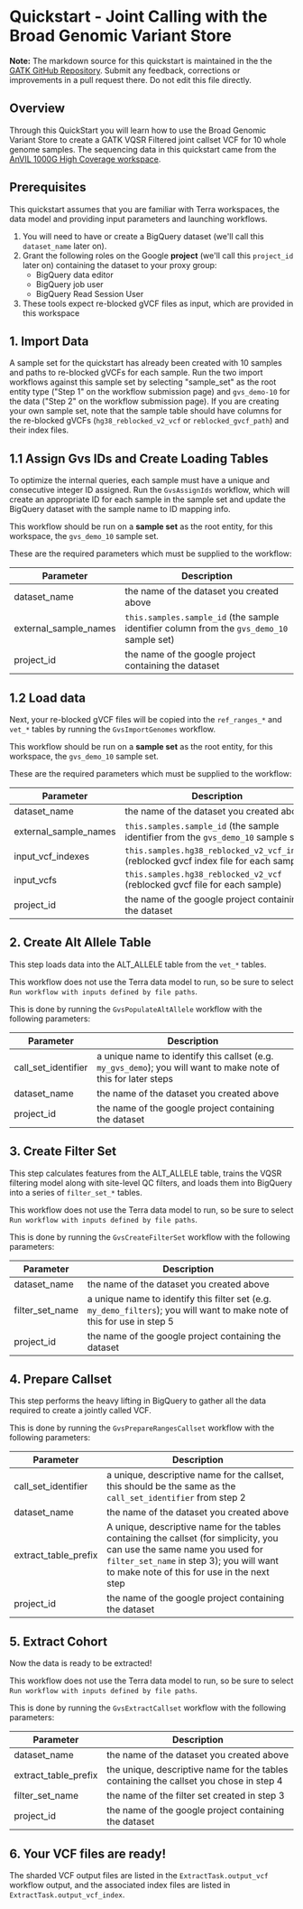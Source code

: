 # Quickstart - Joint Calling with the Broad Genomic Variant Store 

**Note:** The markdown source for this quickstart is maintained in the the  [GATK GitHub Repository](https://github.com/broadinstitute/gatk/blob/ah_var_store/scripts/variantstore/TERRA_QUICKSTART.md). Submit any feedback, corrections or improvements in a pull request there.  Do not edit this file directly.

## Overview
Through this QuickStart you will learn how to use the Broad Genomic Variant Store to create a GATK VQSR Filtered joint callset VCF for 10 whole genome samples. The sequencing data in this quickstart came from the [AnVIL 1000G High Coverage workspace](https://app.terra.bio/#workspaces/anvil-datastorage/1000G-high-coverage-2019).


## Prerequisites
This quickstart assumes that you are familiar with Terra workspaces, the data model and providing input parameters and launching workflows.

1. You will need to have or create a BigQuery dataset (we'll call this `dataset_name` later on).
2. Grant the following roles on the Google **project** (we'll call this `project_id` later on) containing the dataset to your proxy group:
    - BigQuery data editor
    - BigQuery job user
    - BigQuery Read Session User
3. These tools expect re-blocked gVCF files as input, which are provided in this workspace

## 1. Import Data
A sample set for the quickstart has already been created with 10 samples and paths to re-blocked gVCFs for each sample.  Run the two import workflows against this sample set by selecting "sample_set" as the root entity type ("Step 1" on the workflow submission page) and `gvs_demo-10` for the data ("Step 2" on the workflow submission page).  If you are creating your own sample set, note that the sample table should have columns for the re-blocked gVCFs (`hg38_reblocked_v2_vcf` or `reblocked_gvcf_path`) and their index files.

## 1.1 Assign Gvs IDs and Create Loading Tables
To optimize the internal queries, each sample must have a unique and consecutive integer ID assigned. Run the `GvsAssignIds` workflow, which will create an appropriate ID for each sample in the sample set and update the BigQuery dataset with the sample name to ID mapping info.

This workflow should be run on a **sample set** as the root entity, for this workspace, the `gvs_demo_10` sample set.

These are the required parameters which must be supplied to the workflow:

| Parameter             | Description |
| --------------------- | ----------- |
| dataset_name          | the name of the dataset you created above       |
| external_sample_names | `this.samples.sample_id` (the sample identifier column from the `gvs_demo_10` sample set) |
| project_id            | the name of the google project containing the dataset |

## 1.2 Load data
Next, your re-blocked gVCF files will be copied into the `ref_ranges_*` and `vet_*` tables by running the `GvsImportGenomes` workflow.

This workflow should be run on a **sample set** as the root entity, for this workspace, the `gvs_demo_10` sample set.

These are the required parameters which must be supplied to the workflow:

| Parameter             | Description |
| --------------------- | ----------- |
| dataset_name          | the name of the dataset you created above       |
| external_sample_names | `this.samples.sample_id` (the sample identifier from the `gvs_demo_10` sample set) |
| input_vcf_indexes     | `this.samples.hg38_reblocked_v2_vcf_index` (reblocked gvcf index file for each sample) |
| input_vcfs            | `this.samples.hg38_reblocked_v2_vcf` (reblocked gvcf file for each sample) |
| project_id            | the name of the google project containing the dataset |

## 2. Create Alt Allele Table
This step loads data into the ALT_ALLELE table from the `vet_*` tables.

This workflow does not use the Terra data model to run, so be sure to select `Run workflow with inputs defined by file paths`.

This is done by running the `GvsPopulateAltAllele` workflow with the following parameters:

| Parameter         | Description |
| ----------------- | ----------- |
| call_set_identifier | a unique name to identify this callset (e.g. `my_gvs_demo`); you will want to make note of this for later steps |
| dataset_name      | the name of the dataset you created above  |
| project_id        | the name of the google project containing the dataset |

## 3. Create Filter Set
This step calculates features from the ALT_ALLELE table, trains the VQSR filtering model along with site-level QC filters, and loads them into BigQuery into a series of `filter_set_*` tables.  

This workflow does not use the Terra data model to run, so be sure to select `Run workflow with inputs defined by file paths`.

This is done by running the `GvsCreateFilterSet` workflow with the following parameters:

| Parameter                         | Description |
| --------------------------------- | ----------- |
| dataset_name                      | the name of the dataset you created above  |
| filter_set_name                   | a unique name to identify this filter set (e.g. `my_demo_filters`); you will want to make note of this for use in step 5 |
| project_id                        | the name of the google project containing the dataset |

## 4. Prepare Callset
This step performs the heavy lifting in BigQuery to gather all the data required to create a jointly called VCF.

This is done by running the `GvsPrepareRangesCallset` workflow with the following parameters:

| Parameter            | Description |
|--------------------- | ----------- |
| call_set_identifier      | a unique, descriptive name for the callset, this should be the same as the `call_set_identifier` from step 2  |
| dataset_name         | the name of the dataset you created above  |
| extract_table_prefix | A unique, descriptive name for the tables containing the callset (for simplicity, you can use the same name you used for `filter_set_name` in step 3); you will want to make note of this for use in the next step |
| project_id           | the name of the google project containing the dataset |

## 5. Extract Cohort
Now the data is ready to be extracted!

This workflow does not use the Terra data model to run, so be sure to select `Run workflow with inputs defined by file paths`.

This is done by running the `GvsExtractCallset` workflow with the following parameters:

| Parameter            | Description              |
| -------------------- | -------------------------|
| dataset_name         | the name of the dataset you created above  |
| extract_table_prefix | the unique, descriptive name for the tables containing the callset you chose in step 4  |
| filter_set_name      | the name of the filter set created in step 3  |
| project_id           | the name of the google project containing the dataset |

## 6. Your VCF files are ready!

The sharded VCF output files are listed in the `ExtractTask.output_vcf` workflow output, and the associated index files are listed in `ExtractTask.output_vcf_index`.

